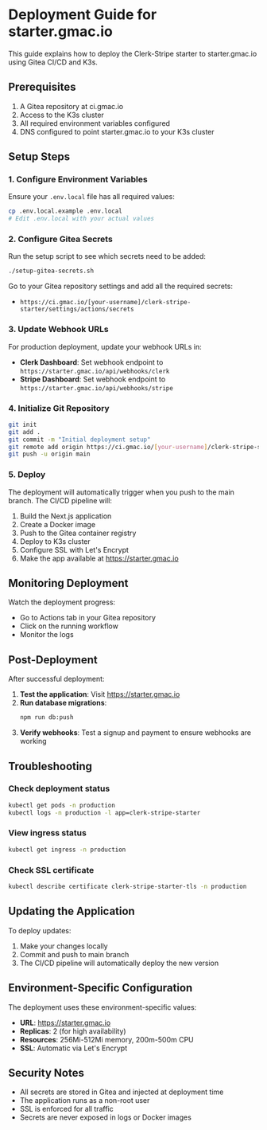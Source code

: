 # Deployment Guide for starter.gmac.io

This guide explains how to deploy the Clerk-Stripe starter to starter.gmac.io using Gitea CI/CD and K3s.

## Prerequisites

1. A Gitea repository at ci.gmac.io
2. Access to the K3s cluster
3. All required environment variables configured
4. DNS configured to point starter.gmac.io to your K3s cluster

## Setup Steps

### 1. Configure Environment Variables

Ensure your `.env.local` file has all required values:

```bash
cp .env.local.example .env.local
# Edit .env.local with your actual values
```

### 2. Configure Gitea Secrets

Run the setup script to see which secrets need to be added:

```bash
./setup-gitea-secrets.sh
```

Go to your Gitea repository settings and add all the required secrets:
- `https://ci.gmac.io/[your-username]/clerk-stripe-starter/settings/actions/secrets`

### 3. Update Webhook URLs

For production deployment, update your webhook URLs in:
- **Clerk Dashboard**: Set webhook endpoint to `https://starter.gmac.io/api/webhooks/clerk`
- **Stripe Dashboard**: Set webhook endpoint to `https://starter.gmac.io/api/webhooks/stripe`

### 4. Initialize Git Repository

```bash
git init
git add .
git commit -m "Initial deployment setup"
git remote add origin https://ci.gmac.io/[your-username]/clerk-stripe-starter.git
git push -u origin main
```

### 5. Deploy

The deployment will automatically trigger when you push to the main branch. The CI/CD pipeline will:

1. Build the Next.js application
2. Create a Docker image
3. Push to the Gitea container registry
4. Deploy to K3s cluster
5. Configure SSL with Let's Encrypt
6. Make the app available at https://starter.gmac.io

## Monitoring Deployment

Watch the deployment progress:
- Go to Actions tab in your Gitea repository
- Click on the running workflow
- Monitor the logs

## Post-Deployment

After successful deployment:

1. **Test the application**: Visit https://starter.gmac.io
2. **Run database migrations**: 
   ```bash
   npm run db:push
   ```
3. **Verify webhooks**: Test a signup and payment to ensure webhooks are working

## Troubleshooting

### Check deployment status
```bash
kubectl get pods -n production
kubectl logs -n production -l app=clerk-stripe-starter
```

### View ingress status
```bash
kubectl get ingress -n production
```

### Check SSL certificate
```bash
kubectl describe certificate clerk-stripe-starter-tls -n production
```

## Updating the Application

To deploy updates:
1. Make your changes locally
2. Commit and push to main branch
3. The CI/CD pipeline will automatically deploy the new version

## Environment-Specific Configuration

The deployment uses these environment-specific values:
- **URL**: https://starter.gmac.io
- **Replicas**: 2 (for high availability)
- **Resources**: 256Mi-512Mi memory, 200m-500m CPU
- **SSL**: Automatic via Let's Encrypt

## Security Notes

- All secrets are stored in Gitea and injected at deployment time
- The application runs as a non-root user
- SSL is enforced for all traffic
- Secrets are never exposed in logs or Docker images
